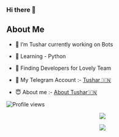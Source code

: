 ### Hi there 👋


## About Me
- 🔭 I’m Tushar currently working on Bots
- 🌱 Learning - Python 
- 👯 Finding Developers for Lovely Team
- 🤔 My Telegram Account :-
[Tushar 🇮🇳](https://t.me/Tushar204)

- 😇 About me :-
[About Tushar🇮🇳](https://t.me/ABOUTVEDMAT)


![Profile views](https://gpvc.arturio.dev/attitudeking1)
<p align="center"><a href="https://github.com/attitudeking1"><img src="https://github-readme-stats.vercel.app/api?username=attitudeking1&show_icons=true&theme=radical"></a></p>
<p align="center"><a href="https://github.com/attitudeking1"><img src="https://github-readme-stats.vercel.app/api/top-langs/?username=attitudeking1&theme=radical&layout=compact"></a></p> 
